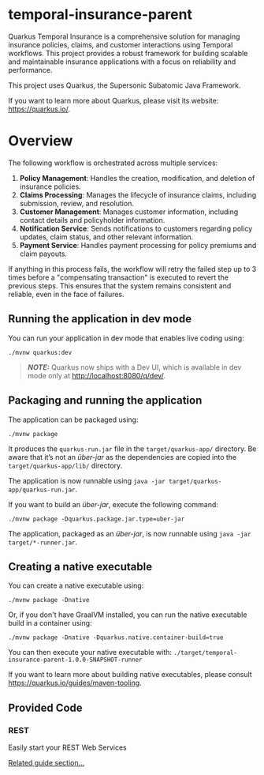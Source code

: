# temporal-insurance-parent

Quarkus Temporal Insurance is a comprehensive solution for managing insurance policies, claims, and customer
interactions using Temporal workflows. This project provides a robust framework for building scalable and maintainable
insurance applications with a focus on reliability and performance.

This project uses Quarkus, the Supersonic Subatomic Java Framework.

If you want to learn more about Quarkus, please visit its website: <https://quarkus.io/>.

# Overview

The following workflow is orchestrated across multiple services:

1. **Policy Management**: Handles the creation, modification, and deletion of insurance policies.
2. **Claims Processing**: Manages the lifecycle of insurance claims, including submission, review, and resolution.
3. **Customer Management**: Manages customer information, including contact details and policyholder information.
4. **Notification Service**: Sends notifications to customers regarding policy updates, claim status, and other relevant
   information.
5. **Payment Service**: Handles payment processing for policy premiums and claim payouts.

If anything in this process fails, the workflow will retry the failed step up to 3 times before a "compensating
transaction" is executed to revert the previous steps. This ensures that the system remains consistent and reliable,
even in the face of failures.

## Running the application in dev mode

You can run your application in dev mode that enables live coding using:

```shell script
./mvnw quarkus:dev
```

> **_NOTE:_**  Quarkus now ships with a Dev UI, which is available in dev mode only at <http://localhost:8080/q/dev/>.

## Packaging and running the application

The application can be packaged using:

```shell script
./mvnw package
```

It produces the `quarkus-run.jar` file in the `target/quarkus-app/` directory.
Be aware that it’s not an _über-jar_ as the dependencies are copied into the `target/quarkus-app/lib/` directory.

The application is now runnable using `java -jar target/quarkus-app/quarkus-run.jar`.

If you want to build an _über-jar_, execute the following command:

```shell script
./mvnw package -Dquarkus.package.jar.type=uber-jar
```

The application, packaged as an _über-jar_, is now runnable using `java -jar target/*-runner.jar`.

## Creating a native executable

You can create a native executable using:

```shell script
./mvnw package -Dnative
```

Or, if you don't have GraalVM installed, you can run the native executable build in a container using:

```shell script
./mvnw package -Dnative -Dquarkus.native.container-build=true
```

You can then execute your native executable with: `./target/temporal-insurance-parent-1.0.0-SNAPSHOT-runner`

If you want to learn more about building native executables, please consult <https://quarkus.io/guides/maven-tooling>.

## Provided Code

### REST

Easily start your REST Web Services

[Related guide section...](https://quarkus.io/guides/getting-started-reactive#reactive-jax-rs-resources)

